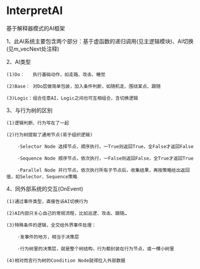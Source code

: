 # InterpretAI
基于解释器模式的AI框架

1、此AI系统主要包含两个部分：基于虚函数的递归调用(见主逻辑模块)、AI切换(见m_vecNext处注释)

2、AI类型

	(1)Do：   执行基础动作，如走路、攻击、睡觉
	
	(2)Base： 对Do层做简单包装，加入条件判断，如随机走、围绕某点、跟随
	
	(3)Logic：组合任意AI，Logic之间也可互相组合，含切换逻辑

3、与行为树的区别

	(1)逻辑判断、行为写在了一起
	
	(2)行为树提取了通用节点(易于组织逻辑)
	
		·Selector Node 选择节点，顺序执行，一True则返回True，全False才返回False
		
		·Sequence Node 顺序节点，依次执行，一False则返回False，全True才返回True
		
		·Parallel Node 并行节点，依次执行所有子节点后，收集结果，再按策略给出返回值，如Selector、Sequence策略

4、同外部系统的交互(OnEvent)

	(1)通过事件类型，直接告诉AI切换行为
	
	(2)AI内部只关心自己的常规流程，比如巡逻、攻击、跟随…
	
	(3)特殊条件的逻辑，全交给外界事件处理：
	
		·发事件的地方，相当于决策层
		
		·行为树里的决策层，就是整个树结构，行为都封装在行为节点，或一棵小树里
		
	(4)相对而言行为树的Condition Node就得拉入外部数据
	
